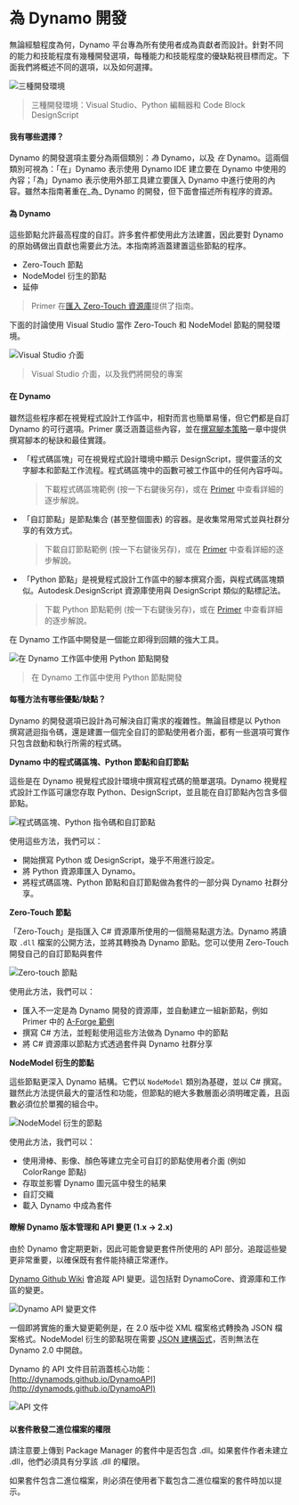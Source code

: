 # 為 Dynamo 開發

無論經驗程度為何，Dynamo 平台專為所有使用者成為貢獻者而設計。針對不同的能力和技能程度有幾種開發選項，每種能力和技能程度的優缺點視目標而定。下面我們將概述不同的選項，以及如何選擇。

![三種開發環境](images/developing-for-dynamo.png)

> 三種開發環境：Visual Studio、Python 編輯器和 Code Block DesignScript

#### 我有哪些選擇？<a href="#what-are-my-options" id="what-are-my-options"></a>

Dynamo 的開發選項主要分為兩個類別：_為_ Dynamo，以及 _在_ Dynamo。這兩個類別可視為：「在」Dynamo 表示使用 Dynamo IDE 建立要在 Dynamo 中使用的內容；「為」Dynamo 表示使用外部工具建立要匯入 Dynamo 中進行使用的內容。雖然本指南著重在_為_ Dynamo 的開發，但下面會描述所有程序的資源。

#### 為 Dynamo <a href="#for-dynamo" id="for-dynamo"></a>

這些節點允許最高程度的自訂。許多套件都使用此方法建置，因此要對 Dynamo 的原始碼做出貢獻也需要此方法。本指南將涵蓋建置這些節點的程序。

* Zero-Touch 節點
* NodeModel 衍生的節點
* 延伸

> Primer 在[匯入 Zero-Touch 資源庫](https://primer2.dynamobim.org/6_custom_nodes_and_packages/6-2_packages/5-zero-touch)提供了指南。

下面的討論使用 Visual Studio 當作 Zero-Touch 和 NodeModel 節點的開發環境。

![Visual Studio 介面](images/vs-devenv.jpg)

> Visual Studio 介面，以及我們將開發的專案

#### 在 Dynamo <a href="#in-dynamo" id="in-dynamo"></a>

雖然這些程序都在視覺程式設計工作區中，相對而言也簡單易懂，但它們都是自訂 Dynamo 的可行選項。Primer 廣泛涵蓋這些內容，並在[撰寫腳本策略](http://dynamoprimer.com/en/12\_Best-Practice/12-1\_Scripting-Strategies.html)一章中提供撰寫腳本的秘訣和最佳實踐。

*   「程式碼區塊」可在視覺程式設計環境中顯示 DesignScript，提供靈活的文字腳本和節點工作流程。程式碼區塊中的函數可被工作區中的任何內容呼叫。

    > 下載程式碼區塊範例 (按一下右鍵後另存)，或在 [Primer](https://primer.dynamobim.org/07\_Code-Block/7-1\_what-is-a-code-block.html) 中查看詳細的逐步解說。
*   「自訂節點」是節點集合 (甚至整個圖表) 的容器。是收集常用常式並與社群分享的有效方式。

    > 下載自訂節點範例 (按一下右鍵後另存)，或在 [Primer](https://primer.dynamobim.org/10\_Custom-Nodes/10-1\_Introduction.html) 中查看詳細的逐步解說。
*   「Python 節點」是視覺程式設計工作區中的腳本撰寫介面，與程式碼區塊類似。Autodesk.DesignScript 資源庫使用與 DesignScript 類似的點標記法。

    > 下載 Python 節點範例 (按一下右鍵後另存)，或在 [Primer](https://primer.dynamobim.org/10\_Custom-Nodes/10-4\_Python.html) 中查看詳細的逐步解說。

在 Dynamo 工作區中開發是一個能立即得到回饋的強大工具。

![在 Dynamo 工作區中使用 Python 節點開發](images/python-example.jpg)

> 在 Dynamo 工作區中使用 Python 節點開發

#### 每種方法有哪些優點/缺點？<a href="#what-are-the-advantagesdisadvantages-of-each" id="what-are-the-advantagesdisadvantages-of-each"></a>

Dynamo 的開發選項已設計為可解決自訂需求的複雜性。無論目標是以 Python 撰寫遞迴指令碼，還是建置一個完全自訂的節點使用者介面，都有一些選項可實作只包含啟動和執行所需的程式碼。

**Dynamo 中的程式碼區塊、Python 節點和自訂節點**

這些是在 Dynamo 視覺程式設計環境中撰寫程式碼的簡單選項。Dynamo 視覺程式設計工作區可讓您存取 Python、DesignScript，並且能在自訂節點內包含多個節點。

![程式碼區塊、Python 指令碼和自訂節點](images/Development-Icons.png)

使用這些方法，我們可以：

* 開始撰寫 Python 或 DesignScript，幾乎不用進行設定。
* 將 Python 資源庫匯入 Dynamo。
* 將程式碼區塊、Python 節點和自訂節點做為套件的一部分與 Dynamo 社群分享。

**Zero-Touch 節點**

「Zero-Touch」是指匯入 C# 資源庫所使用的一個簡易點選方法。Dynamo 將讀取 `.dll` 檔案的公開方法，並將其轉換為 Dynamo 節點。您可以使用 Zero-Touch 開發自己的自訂節點與套件

![Zero-touch 節點](images/ZTImport.png)

使用此方法，我們可以：

* 匯入不一定是為 Dynamo 開發的資源庫，並自動建立一組新節點，例如 Primer 中的 [A-Forge 範例](http://dynamoprimer.com/en/10\_Packages/10-5\_Zero-Touch.html)
* 撰寫 C# 方法，並輕鬆使用這些方法做為 Dynamo 中的節點
* 將 C# 資源庫以節點方式透過套件與 Dynamo 社群分享

**NodeModel 衍生的節點**

這些節點更深入 Dynamo 結構。它們以 `NodeModel` 類別為基礎，並以 C# 撰寫。雖然此方法提供最大的靈活性和功能，但節點的絕大多數層面必須明確定義，且函數必須位於單獨的組合中。

![NodeModel 衍生的節點](images/Development-Icons-NodeModel.png)

使用此方法，我們可以：

* 使用滑棒、影像、顏色等建立完全可自訂的節點使用者介面 (例如 ColorRange 節點)
* 存取並影響 Dynamo 圖元區中發生的結果
* 自訂交織
* 載入 Dynamo 中成為套件

#### 瞭解 Dynamo 版本管理和 API 變更 (1.x → 2.x) <a href="#understanding-dynamo-versioning-and-api-changes-1x-2x" id="understanding-dynamo-versioning-and-api-changes-1x-2x"></a>

由於 Dynamo 會定期更新，因此可能會變更套件所使用的 API 部分。追蹤這些變更非常重要，以確保既有套件能持續正常運作。

[Dynamo Github Wiki](https://github.com/DynamoDS/Dynamo/wiki/API-Changes) 會追蹤 API 變更。這包括對 DynamoCore、資源庫和工作區的變更。

![Dynamo API 變更文件](images/api-changes.jpg)

一個即將實施的重大變更範例是，在 2.0 版中從 XML 檔案格式轉換為 JSON 檔案格式。NodeModel 衍生的節點現在需要 [JSON 建構函式](https://github.com/DynamoDS/Dynamo/wiki/Write-a-Json-Constructor-for-a-NodeModel-Node)，否則無法在 Dynamo 2.0 中開啟。

Dynamo 的 API 文件目前涵蓋核心功能：[http://dynamods.github.io/DynamoAPI](http://dynamods.github.io/DynamoAPI)

![API 文件](images/api-docs.jpg)

#### 以套件散發二進位檔案的權限 <a href="#permission-to-distribute-binaries-in-a-package" id="permission-to-distribute-binaries-in-a-package"></a>

請注意要上傳到 Package Manager 的套件中是否包含 .dll。如果套件作者未建立 .dll，他們必須具有分享該 .dll 的權限。

如果套件包含二進位檔案，則必須在使用者下載包含二進位檔案的套件時加以提示。
